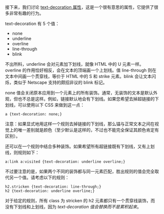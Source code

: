 接下来，我们讨论 [text-decoration 属性](http://www.w3school.com.cn/cssref/pr_text_text-decoration.asp)，这是一个很有意思的属性，它提供了很多非常有趣的行为。

text-decoration 有 5 个值：

- none
- underline
- overline
- line-through
- blink

不出所料，underline 会对元素加下划线，就像 HTML 中的 U 元素一样。overline 的作用恰好相反，会在文本的顶端画一个上划线。值 line-through 则在文本中间画一个贯穿线，等价于 HTML 中的 S 和 strike 元素。blink 会让文本闪烁，类似于 Netscape 支持的颇招非议的 blink 标记。

none 值会关闭原本应用到一个元素上的所有装饰。通常，无装饰的文本是默认外观，但也不总是这样。例如，链接默认地会有下划线。如果您希望去掉超链接的下划线，可以使用以下 CSS 来做到这一点：

```
a {text-decoration: none;}
```

注意：如果显式地用这样一个规则去掉链接的下划线，那么锚与正常文本之间在视觉上的唯一差别就是颜色（至少默认是这样的，不过也不能完全保证其颜色肯定有区别）。

还可以在一个规则中结合多种装饰。如果希望所有超链接既有下划线，又有上划线，则规则如下：

```
a:link a:visited {text-decoration: underline overline;}
```

不过要注意的是，如果两个不同的装饰都与同一元素匹配，胜出规则的值会完全取代另一个值。请考虑以下的规则：

```
h2.stricken {text-decoration: line-through;}
h2 {text-decoration: underline overline;}
```

对于给定的规则，所有 class 为 stricken 的 h2 元素都只有一个贯穿线装饰，而没有下划线和上划线，因为 *text-decoration 值会替换而不是累积起来*。